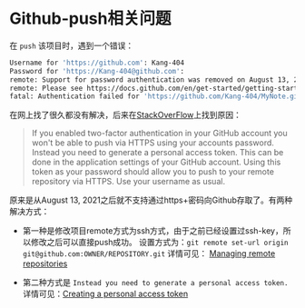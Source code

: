 # Github-push相关问题
在 ` push ` 该项目时，遇到一个错误：
```bash
Username for 'https://github.com': Kang-404
Password for 'https://Kang-404@github.com':
remote: Support for password authentication was removed on August 13, 2021.
remote: Please see https://docs.github.com/en/get-started/getting-started-with-git/about-remote-repositories#cloning-with-https-urls for information on currently recommended modes of authentication.
fatal: Authentication failed for 'https://github.com/Kang-404/MyNote.git/'
```   

在网上找了很久都没有解决，后来在[StackOverFlow](https://stackoverflow.com/questions/17659206/git-push-results-in-authentication-failed)上找到原因：
> If you enabled two-factor authentication in your GitHub account you won't be able to push via HTTPS using your accounts password. Instead you need to generate a personal access token. This can be done in the application settings of your GitHub account. Using this token as your password should allow you to push to your remote repository via HTTPS. Use your username as usual.

原来是从August 13, 2021之后就不支持通过https+密码向Github存取了。有两种解决方式：
- 第一种是修改项目remote方式为ssh方式，由于之前已经设置过ssh-key，所以修改之后可以直接push成功。
设置方式为：` git remote set-url origin git@github.com:OWNER/REPOSITORY.git `
详情可见：
[Managing remote repositories](https://docs.github.com/en/get-started/getting-started-with-git/managing-remote-repositories)

- 第二种方式是 `Instead you need to generate a personal access token. `
详情可见：[Creating a personal access token](https://docs.github.com/en/authentication/keeping-your-account-and-data-secure/creating-a-personal-access-token)
